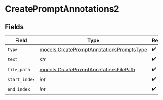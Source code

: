 # CreatePromptAnnotations2


## Fields

| Field                                                                                        | Type                                                                                         | Required                                                                                     | Description                                                                                  |
| -------------------------------------------------------------------------------------------- | -------------------------------------------------------------------------------------------- | -------------------------------------------------------------------------------------------- | -------------------------------------------------------------------------------------------- |
| `type`                                                                                       | [models.CreatePromptAnnotationsPromptsType](../models/createpromptannotationspromptstype.md) | :heavy_check_mark:                                                                           | N/A                                                                                          |
| `text`                                                                                       | *str*                                                                                        | :heavy_check_mark:                                                                           | N/A                                                                                          |
| `file_path`                                                                                  | [models.CreatePromptAnnotationsFilePath](../models/createpromptannotationsfilepath.md)       | :heavy_check_mark:                                                                           | N/A                                                                                          |
| `start_index`                                                                                | *int*                                                                                        | :heavy_check_mark:                                                                           | N/A                                                                                          |
| `end_index`                                                                                  | *int*                                                                                        | :heavy_check_mark:                                                                           | N/A                                                                                          |